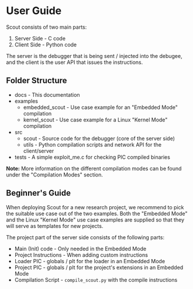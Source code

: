 User Guide
==========
Scout consists of two main parts:

1. Server Side - C code
2. Client Side - Python code

The server is the debugger that is being sent / injected into the debugee, and the client is the user API that issues the instructions.

Folder Structure
----------------
* docs - This documentation
* examples
  * embedded_scout - Use case example for an "Embedded Mode" compilation
  * kernel_scout - Use case example for a Linux "Kernel Mode" compilation
* src
  * scout - Source code for the debugger (core of the server side)
  * utils - Python compilation scripts and network API for the client/server
* tests - A simple exploit_me.c for checking PIC compiled binaries


**Note:** More information on the different compilation modes can be found under the "Compilation Modes" section.

Beginner's Guide
----------------
When deploying Scout for a new research project, we recommend to pick the suitable use case out of the two examples. Both the "Embedded Mode" and the Linux "Kernel Mode" use case examples are supplied so that they will serve as templates for new projects.

The project part of the server side consists of the following parts:

* Main (Init) code - Only needed in the Embedded Mode
* Project Instructions - When adding custom instructions
* Loader PIC - globals / plt for the loader in an Embedded Mode
* Project PIC - globals / plt for the project's extensions in an Embedded Mode
* Compilation Script - ```compile_scout.py``` with the compile instructions